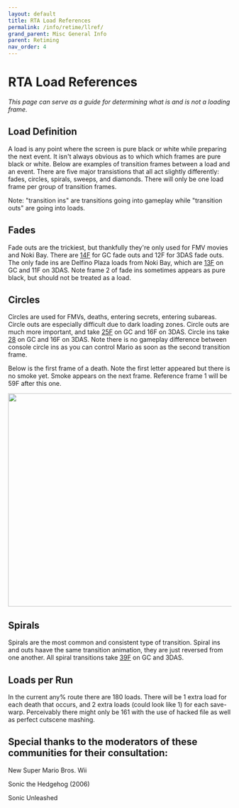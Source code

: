 ```yaml
---
layout: default
title: RTA Load References
permalink: /info/retime/llref/
grand_parent: Misc General Info
parent: Retiming
nav_order: 4
---
```


# RTA Load References

*This page can serve as a guide for determining what is and is not a loading frame.*

## Load Definition

A load is any point where the screen is pure black or white while preparing the next event. It isn't always obvious as to which which frames are pure black or white. Below are examples of transition frames between a load and an event. There are five major transistions that all act slightly differently: fades, circles, spirals, sweeps, and diamonds. There will only be one load frame per group of transition frames.

Note: "transition ins" are transitions going into gameplay while "transition outs" are going into loads.

## Fades

Fade outs are the trickiest, but thankfully they're only used for FMV movies and Noki Bay. There are [14F](https://imgur.com/a/fade-out-14f-E1pvKCp) for GC fade outs and 12F for 3DAS fade outs. The only fade ins are Delfino Plaza loads from Noki Bay, which are [13F](https://imgur.com/a/dp-fade-13f-FcOMV5m) on GC and 11F on 3DAS. Note frame 2 of fade ins sometimes appears as pure black, but should not be treated as a load.

## Circles

Circles are used for FMVs, deaths, entering secrets, entering subareas. Circle outs are especially difficult due to dark loading zones. Circle outs are much more important, and take [25F](https://imgur.com/a/0vlrQfu) on GC and 16F on 3DAS. Circle ins take [28](https://imgur.com/a/qPSaj2E) on GC and 16F on 3DAS. Note there is no gameplay difference between console circle ins as you can control Mario as soon as the second transition frame.

Below is the first frame of a death. Note the first letter appeared but there is no smoke yet. Smoke appears on the next frame. Reference frame 1 will be 59F after this one.

<img src="https://i.imgur.com/AVmipAM.png" width="640" height="480">

## Spirals

Spirals are the most common and consistent type of transition. Spiral ins and outs haave the same transition animation, they are just reversed from one another. All spiral transitions take [39F](https://imgur.com/a/FDNfosi) on GC and 3DAS.

## Loads per Run

In the current any% route there are 180 loads. There will be 1 extra load for each death that occurs, and 2 extra loads (could look like 1) for each save-warp. Perceivably there might only be 161 with the use of hacked file as well as perfect cutscene mashing.

## Special thanks to the moderators of these communities for their consultation:

New Super Mario Bros. Wii

Sonic the Hedgehog (2006)

Sonic Unleashed
